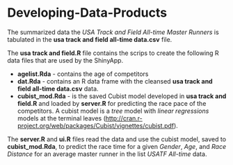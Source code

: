 # Developing-Data-Products

The summarized data the _USA Track and Field All-time Master Runners_ is tabulated in the __usa track and field all-time data.csv__ file. 

The __usa track and field.R__ file contains the scrips to create the following R data files that are used by the ShinyApp.
* __agelist.Rda__ - contains the age of competitors
* __dat.Rda__ - contains an R data frame with the cleansed __usa track and field all-time data.csv__ data.
* __cubist_mod.Rda__ - is the saved Cubist model developed in __usa track and field.R__ and loaded by __server.R__ for predicting the race pace of the competitors.  A cubist model is a _tree_ model with _linear regressions_ models at the terminal leaves (http://cran.r-project.org/web/packages/Cubist/vignettes/cubist.pdf).

The __server.R__ and __ui.R__ files read the data and use the cubist model, saved to __cubist_mod.Rda__, to predict the race time for a given _Gender_, _Age_, and _Race Distance_ for an average master runner in the list _USATF All-time_ data.
